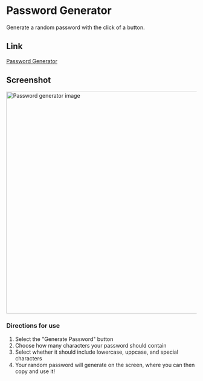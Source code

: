 # Password Generator

Generate a random password with the click of a button.

## Link
[Password Generator](https://joshhigg.github.io/password-generator/)

## Screenshot

<img width="585" alt="Password generator image" src="https://github.com/joshhigg/password-generator/assets/136753578/47d7c4fb-09b4-474a-8736-11b4e2d3faa5">

### Directions for use

1. Select the "Generate Password" button
2. Choose how many characters your password should contain
3. Select whether it should include lowercase, uppcase, and special characters
4. Your random password will generate on the screen, where you can then copy and use it!
